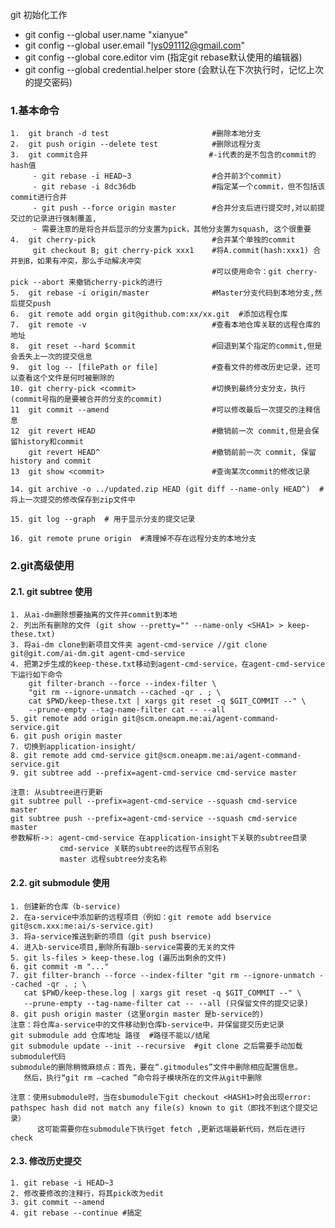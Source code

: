 

git 初始化工作
* git config --global user.name "xianyue"
* git config --global user.email "lys091112@gmail.com"
* git config --global core.editor vim  (指定git rebase默认使用的编辑器)
* git config --global credential.helper store (会默认在下次执行时，记忆上次的提交密码)

### 1.基本命令
   
    1.  git branch -d test                       #删除本地分支 
    2.  git push origin --delete test            #删除远程分支
    3.  git commit合并                           #-i代表的是不包含的commit的hash值
         - git rebase -i HEAD~3                  #合并前3个commit)
         - git rebase -i 8dc36db                 #指定某一个commit，但不包括该commit进行合并
         - git push --force origin master        #合并分支后进行提交时,对以前提交过的记录进行强制覆盖,
         - 需要注意的是将合并后显示的分支置为pick，其他分支置为squash, 这个很重要
    4.  git cherry-pick                          #合并某个单独的commit
         git checkout B; git cherry-pick xxx1    #将A.commit(hash:xxx1) 合并到B，如果有冲突，那么手动解决冲突
                                                 #可以使用命令：git cherry-pick --abort 来撤销cherry-pick的进行
    5.  git rebase -i origin/master              #Master分支代码到本地分支,然后提交push
    6.  git remote add orgin git@github.com:xx/xx.git  #添加远程仓库
    7.  git remote -v                            #查看本地仓库关联的远程仓库的地址
    8.  git reset --hard $commit                 #回退到某个指定的commit,但是会丢失上一次的提交信息
    9.  git log -- [filePath or file]            #查看文件的修改历史记录，还可以查看这个文件是何时被删除的
    10. git cherry-pick <commit>                 #切换到最终分支分支，执行(commit号指的是要被合并的分支的commit)
    11  git commit --amend                       #可以修改最后一次提交的注释信息
    12  git revert HEAD                          #撤销前一次 commit,但是会保留history和commit
        git revert HEAD^                         #撤销前前一次 commit, 保留history and commit 
    13  git show <commit>                        #查询某次commit的修改记录

    14. git archive -o ../updated.zip HEAD (git diff --name-only HEAD^)  # 将上一次提交的修改保存到zip文件中

    15. git log --graph  # 用于显示分支的提交记录

    16. git remote prune origin  #清理掉不存在远程分支的本地分支


### 2.git高级使用
#### 2.1. git subtree 使用

    1. 从ai-dm删除想要抽离的文件并commit到本地
    2. 列出所有删除的文件 (git show --pretty="" --name-only <SHA1> > keep-these.txt)
    3. 将ai-dm clone到新项目文件夹 agent-cmd-service //git clone git@git.com/ai-dm.git agent-cmd-service
    4. 把第2步生成的keep-these.txt移动到agent-cmd-service，在agent-cmd-service下运行如下命令
        git filter-branch --force --index-filter \
        "git rm --ignore-unmatch --cached -qr . ; \
        cat $PWD/keep-these.txt | xargs git reset -q $GIT_COMMIT --" \
        --prune-empty --tag-name-filter cat -- --all
    5. git remote add origin git@scm.oneapm.me:ai/agent-command-service.git
    6. git push origin master
    7. 切换到application-insight/
    8. git remote add cmd-service git@scm.oneapm.me:ai/agent-command-service.git
    9. git subtree add --prefix=agent-cmd-service cmd-service master

    注意: 从subtree进行更新
    git subtree pull --prefix=agent-cmd-service --squash cmd-service master
    git subtree push --prefix=agent-cmd-service --squash cmd-service master
    参数解析->: agent-cmd-service 在application-insight下关联的subtree目录
               cmd-service 关联的subtree的远程节点别名
               master 远程subtree分支名称

#### 2.2. git submodule 使用

    1. 创建新的仓库（b-service)
    2. 在a-service中添加新的远程项目（例如：git remote add bservice git@scm.xxx:me:ai/s-service.git) 
    3. 将a-service推送到新的项目（git push bservice)
    4. 进入b-service项目,删除所有跟b-service需要的无关的文件
    5. git ls-files > keep-these.log (遍历出剩余的文件)
    6. git commit -m "..."
    7. git filter-branch --force --index-filter "git rm --ignore-unmatch --cached -qr . ; \
       cat $PWD/keep-these.log | xargs git reset -q $GIT_COMMIT --" \
       --prune-empty --tag-name-filter cat -- --all (只保留文件的提交记录)
    8. git push origin master (这里orgin master 是b-service的)
    注意：将仓库a-service中的文件移动到仓库b-service中，并保留提交历史记录
    git submodule add 仓库地址 路径  #路径不能以/结尾
    git submodule update --init --recursive  #git clone 之后需要手动加载submodule代码
    submodule的删除稍微麻烦点：首先，要在“.gitmodules”文件中删除相应配置信息。
       然后，执行“git rm –cached ”命令将子模块所在的文件从git中删除

    注意：使用submodule时，当在sbumodule下git checkout <HASH1>时会出现error: pathspec hash did not match any file(s) known to git（即找不到这个提交记录）
          这可能需要你在submodule下执行get fetch ,更新远端最新代码，然后在进行check


#### 2.3. 修改历史提交

    1. git rebase -i HEAD~3
    2. 修改要修改的注释行，将其pick改为edit
    3. git commit --amend
    4. git rebase --continue #搞定
